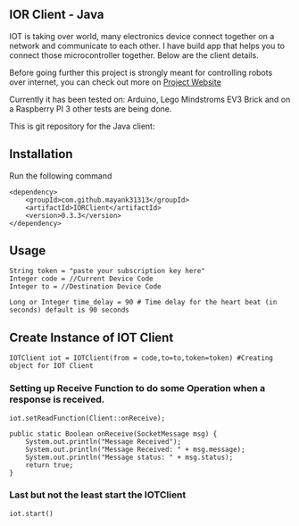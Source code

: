 ## IOR Client - Java

IOT is taking over world, many electronics device connect together on a network and communicate to each other.
I have build app that helps you to connect those microcontroller together. Below are the client details.

Before going further this project is strongly meant for controlling robots over internet, you can check out more on <a href="https://iorresearch.ml">Project Website</a>

Currently it has been tested on:
    Arduino, Lego Mindstroms EV3 Brick and on a Raspberry PI 3
    other tests are being done.

This is git repository for the Java client:

## Installation
Run the following command

    <dependency>
        <groupId>com.github.mayank31313</groupId>
        <artifactId>IORClient</artifactId>
        <version>0.3.3</version>
    </dependency>

## Usage

    String token = "paste your subscription key here"
    Integer code = //Current Device Code
    Integer to = //Destination Device Code

    Long or Integer time_delay = 90 # Time delay for the heart beat (in seconds) default is 90 seconds

## Create Instance of IOT Client

    IOTClient iot = IOTClient(from = code,to=to,token=token) #Creating object for IOT Client

### Setting up Receive Function to do some Operation when a response is received.

    iot.setReadFunction(Client::onReceive);

    public static Boolean onReceive(SocketMessage msg) {
        System.out.println("Message Received");
        System.out.println("Message Received: " + msg.message);
        System.out.println("Message status: " + msg.status);
        return true;
    }

### Last but not the least start the IOTClient

    iot.start()





